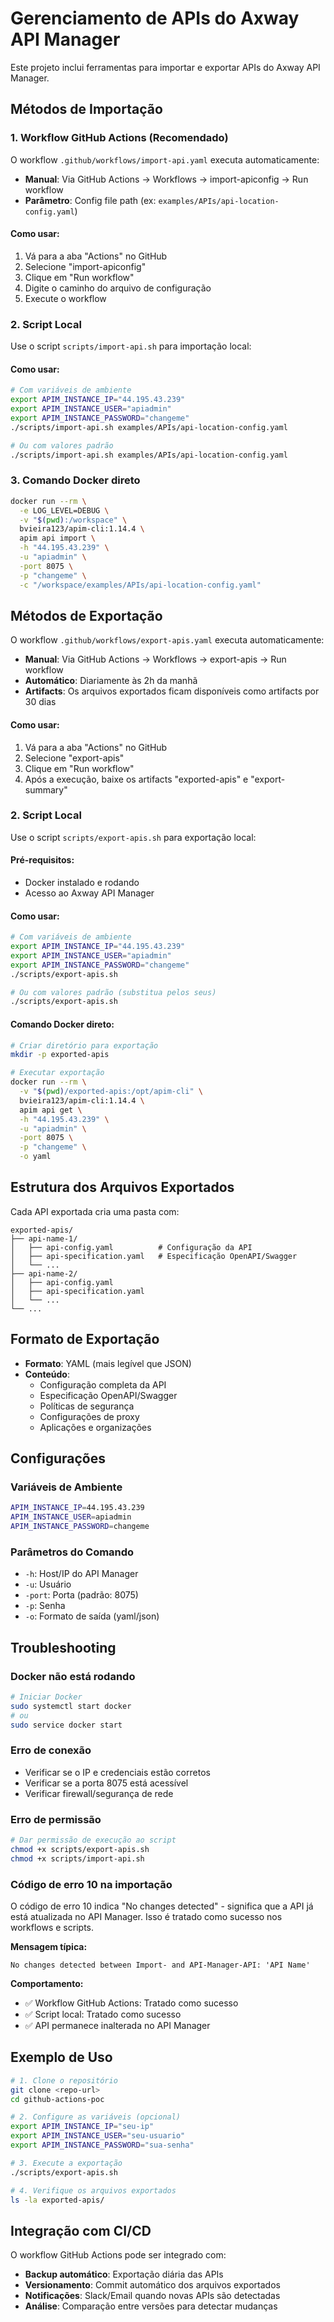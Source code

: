 # Gerenciamento de APIs do Axway API Manager

Este projeto inclui ferramentas para importar e exportar APIs do Axway API Manager.

## Métodos de Importação

### 1. Workflow GitHub Actions (Recomendado)

O workflow `.github/workflows/import-api.yaml` executa automaticamente:

- **Manual**: Via GitHub Actions → Workflows → import-apiconfig → Run workflow
- **Parâmetro**: Config file path (ex: `examples/APIs/api-location-config.yaml`)

#### Como usar:
1. Vá para a aba "Actions" no GitHub
2. Selecione "import-apiconfig"
3. Clique em "Run workflow"
4. Digite o caminho do arquivo de configuração
5. Execute o workflow

### 2. Script Local

Use o script `scripts/import-api.sh` para importação local:

#### Como usar:

```bash
# Com variáveis de ambiente
export APIM_INSTANCE_IP="44.195.43.239"
export APIM_INSTANCE_USER="apiadmin"
export APIM_INSTANCE_PASSWORD="changeme"
./scripts/import-api.sh examples/APIs/api-location-config.yaml

# Ou com valores padrão
./scripts/import-api.sh examples/APIs/api-location-config.yaml
```

### 3. Comando Docker direto

```bash
docker run --rm \
  -e LOG_LEVEL=DEBUG \
  -v "$(pwd):/workspace" \
  bvieira123/apim-cli:1.14.4 \
  apim api import \
  -h "44.195.43.239" \
  -u "apiadmin" \
  -port 8075 \
  -p "changeme" \
  -c "/workspace/examples/APIs/api-location-config.yaml"
```

## Métodos de Exportação

O workflow `.github/workflows/export-apis.yaml` executa automaticamente:

- **Manual**: Via GitHub Actions → Workflows → export-apis → Run workflow
- **Automático**: Diariamente às 2h da manhã
- **Artifacts**: Os arquivos exportados ficam disponíveis como artifacts por 30 dias

#### Como usar:
1. Vá para a aba "Actions" no GitHub
2. Selecione "export-apis"
3. Clique em "Run workflow"
4. Após a execução, baixe os artifacts "exported-apis" e "export-summary"

### 2. Script Local

Use o script `scripts/export-apis.sh` para exportação local:

#### Pré-requisitos:
- Docker instalado e rodando
- Acesso ao Axway API Manager

#### Como usar:

```bash
# Com variáveis de ambiente
export APIM_INSTANCE_IP="44.195.43.239"
export APIM_INSTANCE_USER="apiadmin"
export APIM_INSTANCE_PASSWORD="changeme"
./scripts/export-apis.sh

# Ou com valores padrão (substitua pelos seus)
./scripts/export-apis.sh
```

#### Comando Docker direto:

```bash
# Criar diretório para exportação
mkdir -p exported-apis

# Executar exportação
docker run --rm \
  -v "$(pwd)/exported-apis:/opt/apim-cli" \
  bvieira123/apim-cli:1.14.4 \
  apim api get \
  -h "44.195.43.239" \
  -u "apiadmin" \
  -port 8075 \
  -p "changeme" \
  -o yaml
```

## Estrutura dos Arquivos Exportados

Cada API exportada cria uma pasta com:

```
exported-apis/
├── api-name-1/
│   ├── api-config.yaml          # Configuração da API
│   ├── api-specification.yaml   # Especificação OpenAPI/Swagger
│   └── ...
├── api-name-2/
│   ├── api-config.yaml
│   ├── api-specification.yaml
│   └── ...
└── ...
```

## Formato de Exportação

- **Formato**: YAML (mais legível que JSON)
- **Conteúdo**: 
  - Configuração completa da API
  - Especificação OpenAPI/Swagger
  - Políticas de segurança
  - Configurações de proxy
  - Aplicações e organizações

## Configurações

### Variáveis de Ambiente

```bash
APIM_INSTANCE_IP=44.195.43.239
APIM_INSTANCE_USER=apiadmin
APIM_INSTANCE_PASSWORD=changeme
```

### Parâmetros do Comando

- `-h`: Host/IP do API Manager
- `-u`: Usuário
- `-port`: Porta (padrão: 8075)
- `-p`: Senha
- `-o`: Formato de saída (yaml/json)

## Troubleshooting

### Docker não está rodando
```bash
# Iniciar Docker
sudo systemctl start docker
# ou
sudo service docker start
```

### Erro de conexão
- Verificar se o IP e credenciais estão corretos
- Verificar se a porta 8075 está acessível
- Verificar firewall/segurança de rede

### Erro de permissão
```bash
# Dar permissão de execução ao script
chmod +x scripts/export-apis.sh
chmod +x scripts/import-api.sh
```

### Código de erro 10 na importação
O código de erro 10 indica "No changes detected" - significa que a API já está atualizada no API Manager. Isso é tratado como sucesso nos workflows e scripts.

**Mensagem típica:**
```
No changes detected between Import- and API-Manager-API: 'API Name'
```

**Comportamento:**
- ✅ Workflow GitHub Actions: Tratado como sucesso
- ✅ Script local: Tratado como sucesso
- ✅ API permanece inalterada no API Manager

## Exemplo de Uso

```bash
# 1. Clone o repositório
git clone <repo-url>
cd github-actions-poc

# 2. Configure as variáveis (opcional)
export APIM_INSTANCE_IP="seu-ip"
export APIM_INSTANCE_USER="seu-usuario"
export APIM_INSTANCE_PASSWORD="sua-senha"

# 3. Execute a exportação
./scripts/export-apis.sh

# 4. Verifique os arquivos exportados
ls -la exported-apis/
```

## Integração com CI/CD

O workflow GitHub Actions pode ser integrado com:

- **Backup automático**: Exportação diária das APIs
- **Versionamento**: Commit automático dos arquivos exportados
- **Notificações**: Slack/Email quando novas APIs são detectadas
- **Análise**: Comparação entre versões para detectar mudanças 